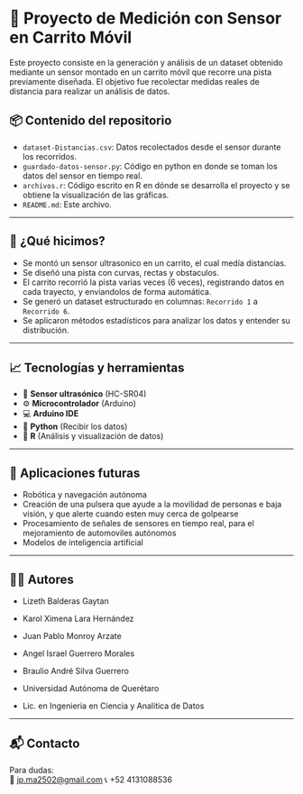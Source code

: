 # 🛞 Proyecto de Medición con Sensor en Carrito Móvil

Este proyecto consiste en la generación y análisis de un dataset obtenido mediante un sensor montado en un carrito móvil que recorre una pista previamente diseñada. El objetivo fue recolectar medidas reales de distancia para realizar un análisis de datos.
## 📦 Contenido del repositorio

- `dataset-Distancias.csv`: Datos recolectados desde el sensor durante los recorridos.
- `guardado-datos-sensor.py`: Código en python en donde se toman los datos del sensor en tiempo real.
- `archivos.r`: Código escrito en R en dónde se desarrolla el proyecto y se obtiene la visualización de las gráficas.
- `README.md`: Este archivo.

---

## 🚀 ¿Qué hicimos?

- Se montó un sensor ultrasonico en un carrito, el cual medía distancias.
- Se diseñó una pista con curvas, rectas y obstaculos.
- El carrito recorrió la pista varias veces (6 veces), registrando datos en cada trayecto, y enviandolos de forma automática.
- Se generó un dataset estructurado en columnas: `Recorrido 1` a `Recorrido 6`.
- Se aplicaron métodos estadísticos para analizar los datos y entender su distribución.

---

## 📈 Tecnologías y herramientas

- 🔧 **Sensor ultrasónico** (HC-SR04)
- ⚙️ **Microcontrolador** (Arduino)
- 💻 **Arduino IDE**
- 🐍 **Python** (Recibir los datos)
- 📄 **R** (Análisis y visualización de datos)

---

## 🤖 Aplicaciones futuras

- Robótica y navegación autónoma
- Creación de una pulsera que ayude a la movilidad de personas e baja visión, y que alerte cuando esten muy cerca de golpearse
- Procesamiento de señales de sensores en tiempo real, para el mejoramiento de automoviles autónomos
- Modelos de inteligencia artificial

---

## 👨‍💻 Autores
- Lizeth Balderas Gaytan
- Karol Ximena Lara Hernández
- Juan Pablo Monroy Arzate
- Angel Israel Guerrero Morales
- Braulio André Silva Guerrero

- Universidad Autónoma de Querétaro  
- Lic. en Ingenieria en Ciencia y Analítica de Datos

---

## 📬 Contacto

Para dudas:  
📧 jp.ma2502@gmail.com
📞 +52 4131088536

